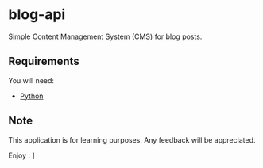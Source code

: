 # blog-api

Simple Content Management System (CMS) for blog posts.

## Requirements
You will need:
- [Python](https://www.python.org/downloads/)

## Note
This application is for learning purposes. Any feedback will be appreciated.

Enjoy : ] 
